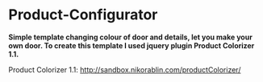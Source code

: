 <h1>Product-Configurator</h1>

<b>Simple template changing colour of door and details, let you make your own door. To create this template I used jquery plugin Product Colorizer 1.1.</b>

Product Colorizer 1.1: http://sandbox.nikorablin.com/productColorizer/
